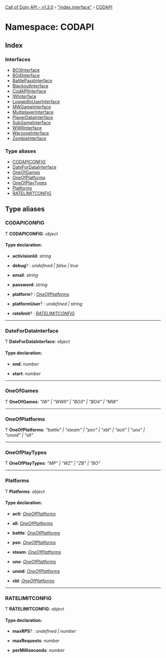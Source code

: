 [Call of Duty API - v1.3.0](../globals.md) › ["index.interface"](_index_interface_.md) › [CODAPI](_index_interface_.codapi.md)

# Namespace: CODAPI

## Index

### Interfaces

* [BO3Interface](../interfaces/_index_interface_.codapi.bo3interface.md)
* [BO4Interface](../interfaces/_index_interface_.codapi.bo4interface.md)
* [BattlePassInterface](../interfaces/_index_interface_.codapi.battlepassinterface.md)
* [BlackoutInterface](../interfaces/_index_interface_.codapi.blackoutinterface.md)
* [CodAPIInterface](../interfaces/_index_interface_.codapi.codapiinterface.md)
* [IWInterface](../interfaces/_index_interface_.codapi.iwinterface.md)
* [LoggedInUserInterface](../interfaces/_index_interface_.codapi.loggedinuserinterface.md)
* [MWGameInterface](../interfaces/_index_interface_.codapi.mwgameinterface.md)
* [MultiplayerInterface](../interfaces/_index_interface_.codapi.multiplayerinterface.md)
* [PlayerDataInterface](../interfaces/_index_interface_.codapi.playerdatainterface.md)
* [SubGameInterface](../interfaces/_index_interface_.codapi.subgameinterface.md)
* [WWIIInterface](../interfaces/_index_interface_.codapi.wwiiinterface.md)
* [WarzoneInterface](../interfaces/_index_interface_.codapi.warzoneinterface.md)
* [ZombieInterface](../interfaces/_index_interface_.codapi.zombieinterface.md)

### Type aliases

* [CODAPICONFIG](_index_interface_.codapi.md#codapiconfig)
* [DateForDataInterface](_index_interface_.codapi.md#datefordatainterface)
* [OneOfGames](_index_interface_.codapi.md#oneofgames)
* [OneOfPlatforms](_index_interface_.codapi.md#oneofplatforms)
* [OneOfPlayTypes](_index_interface_.codapi.md#oneofplaytypes)
* [Platforms](_index_interface_.codapi.md#platforms)
* [RATELIMITCONFIG](_index_interface_.codapi.md#ratelimitconfig)

## Type aliases

###  CODAPICONFIG

Ƭ **CODAPICONFIG**: *object*

#### Type declaration:

* **activisionId**: *string*

* **debug**? : *undefined | false | true*

* **email**: *string*

* **password**: *string*

* **platform**? : *[OneOfPlatforms](_index_interface_.codapi.md#oneofplatforms)*

* **platformUser**? : *undefined | string*

* **ratelimit**? : *[RATELIMITCONFIG](_index_interface_.codapi.md#ratelimitconfig)*

___

###  DateForDataInterface

Ƭ **DateForDataInterface**: *object*

#### Type declaration:

* **end**: *number*

* **start**: *number*

___

###  OneOfGames

Ƭ **OneOfGames**: *"IW" | "WWII" | "BO3" | "BO4" | "MW"*

___

###  OneOfPlatforms

Ƭ **OneOfPlatforms**: *"battle" | "steam" | "psn" | "xbl" | "acti" | "uno" | "unoid" | "all"*

___

###  OneOfPlayTypes

Ƭ **OneOfPlayTypes**: *"MP" | "WZ" | "ZB" | "BO"*

___

###  Platforms

Ƭ **Platforms**: *object*

#### Type declaration:

* **acti**: *[OneOfPlatforms](_index_interface_.codapi.md#oneofplatforms)*

* **all**: *[OneOfPlatforms](_index_interface_.codapi.md#oneofplatforms)*

* **battle**: *[OneOfPlatforms](_index_interface_.codapi.md#oneofplatforms)*

* **psn**: *[OneOfPlatforms](_index_interface_.codapi.md#oneofplatforms)*

* **steam**: *[OneOfPlatforms](_index_interface_.codapi.md#oneofplatforms)*

* **uno**: *[OneOfPlatforms](_index_interface_.codapi.md#oneofplatforms)*

* **unoid**: *[OneOfPlatforms](_index_interface_.codapi.md#oneofplatforms)*

* **xbl**: *[OneOfPlatforms](_index_interface_.codapi.md#oneofplatforms)*

___

###  RATELIMITCONFIG

Ƭ **RATELIMITCONFIG**: *object*

#### Type declaration:

* **maxRPS**? : *undefined | number*

* **maxRequests**: *number*

* **perMilliseconds**: *number*
